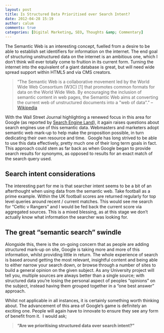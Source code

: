 ```yaml
---
layout: post
title: Is Structured Data Prioritised over Search Intent?
date: 2012-04-28 15:19
author: calum
comments: true
categories: [Digital Marketing, SEO, Thoughts &amp; Commentary]
---
```

The Semantic Web is an interesting concept, fuelled from a desire to be able to establish set identifiers for information on the internet. The end goal of structuring unstructured data on the internet is an ambitious one, which I don’t think will ever totally come to fruition in its current form. Turning the internet into the equivalent of a giant database is great, but will need wide spread support within HTML5 and via CMS creators.

<!--more-->

<blockquote>“The Semantic Web is a collaborative movement led by the World Wide Web Consortium (W3C) [1] that promotes common formats for data on the World Wide Web. By encouraging the inclusion of semantic content in web pages, the Semantic Web aims at converting the current web of unstructured documents into a "web of data".” – <a href="http://en.wikipedia.org/wiki/Semantic_Web">Wikipedia</a></blockquote>
With the Wall Street Journal highlighting a renewed focus in this area for Google (as reported by <a href="http://searchengineland.com/wsj-says-big-google-search-changes-coming-reality-check-time-115227">Search Engine Land</a>), it again raises questions about search engines use of this semantic data. Webmasters and marketers adopt semantic web mark-up to help make the proposition possible, in turn dedicating their own resource and time.  Google has long strived to be able to use this data effectively, pretty much one of their long term goals in fact. This approach could stem as far back as when Google began to provide search results for synonyms, as opposed to results for an exact match of the search query used.
<h2>Search intent considerations</h2>
The interesting part for me is that searcher intent seems to be a bit of an afterthought when using data from the semantic web. Take football as a prime example. Within the UK football scores are returned regularly for top level queries around recent / current matches. This would see me search for “Celtic v Rangers” and I would be fed back the current score via aggregated sources. This is a mixed blessing, as at this stage we don’t actually know what information the searcher was looking for.
<h2>The great “semantic search” swindle</h2>
Alongside this, there is the on-going concern that as people are adding structured mark-up on site, Google is taking more and more of this information, whilst providing little in return. The whole experience of search is based around getting the most relevant, insightful content and being able to either narrow your search down, or browse through a number of sites to build a general opinion on the given subject. As any University project will tell you, multiple sources are always better than a single source; with structured data you’re losing the personal aspect of peoples “opinions” on the subject, instead having them grouped together in a “one best answer” approach.

Whilst not applicable in all instances, it is certainly something worth thinking about. The advancement of this area of Google’s game is definitely an exciting one. People will again have to innovate to ensure they see any form of benefit from it.  I would ask;
<blockquote><strong>“Are we prioritising structured data over search intent?”</strong></blockquote>

